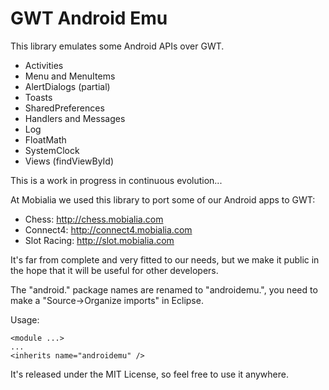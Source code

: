 GWT Android Emu
===============

This library emulates some Android APIs over GWT.

* Activities
* Menu and MenuItems
* AlertDialogs (partial)
* Toasts
* SharedPreferences
* Handlers and Messages
* Log
* FloatMath
* SystemClock
* Views (findViewById)

This is a work in progress in continuous evolution...

At Mobialia we used this library to port some of our Android apps to GWT:

* Chess: http://chess.mobialia.com
* Connect4: http://connect4.mobialia.com
* Slot Racing: http://slot.mobialia.com

It's far from complete and very fitted to our needs, but we make it public in the hope that it will be useful for other developers.

The "android." package names are renamed to "androidemu.", you need to make a "Source->Organize imports" in Eclipse.

Usage:

	<module ...>
	...
	<inherits name="androidemu" />

It's released under the MIT License, so feel free to use it anywhere. 
